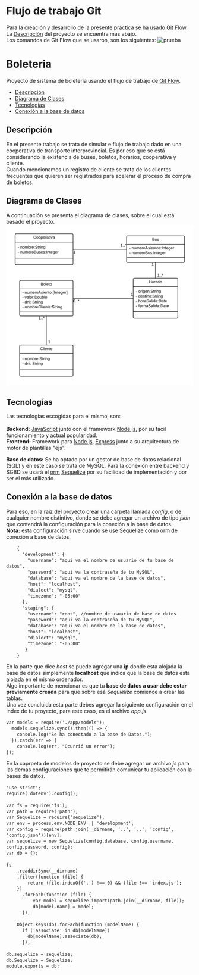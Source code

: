 # Flujo de trabajo Git
Para la creación y desarrollo de la presente práctica se ha usado [Git Flow][git flow].  
La [Descripción](#descripción) del proyecto se encuentra mas abajo.  
Los comandos de Git Flow que se usaron, son los siguientes:
![prueba](https://media-private.canva.com/MADeFpDw2hU/1/screen.jpg)
# Boleteria
Proyecto de sistema de boletería usando el flujo de trabajo de [Git Flow][git flow].
  
[git flow]: https://drive.google.com/file/d/11Jhjz58o6og81mtrva-E2YmJuwCn5OhJ/view?usp=sharing
- [Descripción](#descripción)
- [Diagrama de Clases](#diagrama-de-clases)
- [Tecnologías](#tecnologías)
- [Conexión a la base de datos](#conexión-a-la-base-de-datos)
## Descripción ##
En el presente trabajo se trata de simular e flujo de trabajo dado en una cooperativa de transporte interprovincial. Es por eso que se está considerando la existencia de buses, boletos, horarios, cooperativa y cliente.  
Cuando mencionamos un registro de cliente se trata de los clientes frecuentes que quieren ser registrados para acelerar el proceso de compra de boletos.
## Diagrama de Clases ##
A continuación se presenta el diagrama de clases, sobre el cual está basado el proyecto.
![Diagrama de clases](https://github.com/victand98/boleteria/blob/develop/public/img/classDiagram.jpeg)
## Tecnologías ##
Las tecnologías escogidas para el mismo, son:<br />  
**Backend:** [JavaScript][js] junto con el framework [Node js][node], por su facil funcionamiento y actual popularidad.  
**Frontend:** Framework para [Node js][node], [Express][express] junto a su arquitectura de motor de plantillas "ejs".<br />

[node]:  https://nodejs.org/es/docs/
[js]:  https://developer.mozilla.org/es/docs/Web/JavaScript
[express]: https://expressjs.com/es/
[sequelize]: http://docs.sequelizejs.com/
[orm]: https://programarfacil.com/blog/que-es-un-orm/
  
**Base de datos:** Se ha optado por un gestor de base de datos relacional (SQL) y en este caso se trata de MySQL. Para la conexión entre backend y SGBD se usará el [orm][orm] [Sequelize][sequelize] por su facilidad de implementación y por ser el más utilizado.
## Conexión a la base de datos ##
Para eso, en la raíz del proyecto crear una carpeta llamada *config*, o de cualquier nombre distintivo, donde se debe agregar un archivo de tipo *json* que contendrá la configuración para la conexión a la base de datos.  
**Nota:** esta configuración sirve cuando se use Sequelize como orm de conexión a base de datos.
        
        {
          "development": {
            "username": "aqui va el nombre de usuario de tu base de datos",
            "password": "aqui va la contraseña de tu MySQL",
            "database": "aqui va el nombre de la base de datos",
            "host": "localhost",
            "dialect": "mysql",
            "timezone": "-05:00"
          },
          "staging": {
            "username": "root", //nombre de usuario de base de datos
            "password": "aqui va la contraseña de tu MySQL",
            "database": "aqui va el nombre de la base de datos",
            "host": "localhost",
            "dialect": "mysql",
            "timezone": "-05:00"
           }
        }
        
En la parte que dice *host* se puede agregar una **ip** donde esta alojada la base de datos  simplemente **localhost** que indica que la base de datos esta alojada en el mismo ordenador.  
Algo importante de mencionar es que tu **base de datos a usar debe estar previamente creada** para que sobre esá *Sequielize* comience a crear las tablas.  
Una vez concluida esta parte debes agregar la siguiente configuración en el index de tu proyecto, para este caso, es el archivo *app.js*

    var models = require('./app/models');
      models.sequelize.sync().then(() => {
        console.log("Se ha conectado a la base de Datos.");
      }).catch(err => {
        console.log(err, "Ocurrió un error");
    });

En la caprpeta de modelos de proyecto se debe agregar un archivo *js* para las demas configuraciones que te permitirán comunicar tu aplicación con la bases de datos.

    'use strict';
    require('dotenv').config();

    var fs = require('fs');
    var path = require('path');
    var Sequelize = require('sequelize');
    var env = process.env.NODE_ENV || 'development';
    var config = require(path.join(__dirname, '..', '..', 'config', 'config.json'))[env];
    var sequelize = new Sequelize(config.database, config.username, config.password, config);
    var db = {};

    fs
        .readdirSync(__dirname)
        .filter(function (file) {
            return (file.indexOf('.') !== 0) && (file !== 'index.js');
        })
          .forEach(function (file) {
              var model = sequelize.import(path.join(__dirname, file));
              db[model.name] = model;
          });

        Object.keys(db).forEach(function (modelName) {
          if ('associate' in db[modelName])
            db[modelName].associate(db);
          });

    db.sequelize = sequelize;
    db.Sequelize = Sequelize;
    module.exports = db;
